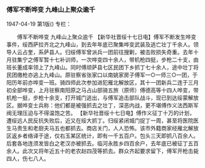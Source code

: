 ### 傅军不断哗变  九峰山上聚众逾千

1947-04-19
第1版()
专栏：

　　傅军不断哗变
    九峰山上聚众逾千
    【新华社晋绥十七日电】傅军不断发生哗变事件，绥西萨拉齐北之九峰山，到去年年底已聚集哗变武装及逃亡壮丁千余人。领导人云占奎，系萨县人。归绥傅军曾派兵一团前往搜剿，被击败损失奇重。去年十月驻集宁之傅军暂十七补训师，一次哗变四十余人，带机枪四挺，步枪二十支，由班长董成率领上了九峰山。同时傅顽萨县七区民团下乡抓丁七十余人，途中壮丁将民团缴枪亦逃上九峰山。原驻察省张家口以南姚家房子傅军一○一师三○一团，于阳历年前亦哗变一班。骑四师此次参加进犯雁北解放区，其十一团新兵二连于三月初全部哗变，上月驻察南阳原之马占山部骑五旅（原师）傅德高等十四人哗变，带机枪一挺，步枪十余支，打开城门逃出，与傅军追击部队战斗，现已到达绥蒙解放区。据哗变士兵称：他们都是被强抓去之壮丁，深恶内战，更不堪傅作义法西斯军阀无理压迫与不得温饱之苦。
    【新华社晋绥十七日电】傅作义征丁十万的计划，遭绥远人民反抗失败后，近又在绥大抓丁。归绥紧闭城门捉丁一周，甚至将医院医生马贵生和老厨夫马五也都抓去。商店关门，人人恐怖。该市外籍商家经雁北解放区返乡者络译于途，仅右玉某区统计，即有一千五百户。包头三天即抓八百余人。后套各地连须发皆白之老汉亦被抓去。临河永胜乡四百余户，去年底已被征丁五百余人。此次又将年近五十的老农赵四茂等抓去。群众齐起要求留下，傅军开枪击毙四人，伤七八人。
